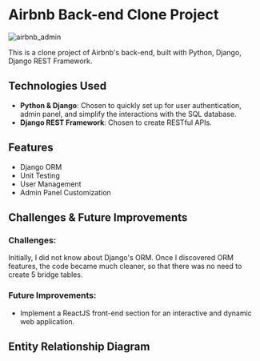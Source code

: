 # Airbnb Back-end Clone Project

![airbnb_admin](https://github.com/user-attachments/assets/59934262-3bd6-425e-b4d5-b3246308b271)

This is a clone project of Airbnb's back-end, built with Python, Django, Django REST Framework.

## Technologies Used

- **Python & Django**: Chosen to quickly set up for user authentication, admin panel, and simplify the interactions with the SQL database.
- **Django REST Framework**: Chosen to create RESTful APIs.

## Features

- Django ORM
- Unit Testing
- User Management
- Admin Panel Customization

## Challenges & Future Improvements

### Challenges:

Initially, I did not know about Django's ORM. Once I discovered ORM features, the code became much cleaner, so that there was no need to create 5 bridge tables.

### Future Improvements:

- Implement a ReactJS front-end section for an interactive and dynamic web application.

## Entity Relationship Diagram
